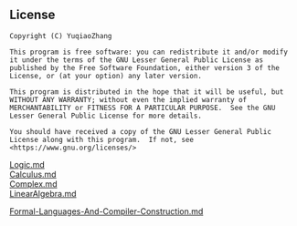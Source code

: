 ## License  
```  
Copyright (C) YuqiaoZhang

This program is free software: you can redistribute it and/or modify it under the terms of the GNU Lesser General Public License as published by the Free Software Foundation, either version 3 of the License, or (at your option) any later version.

This program is distributed in the hope that it will be useful, but WITHOUT ANY WARRANTY; without even the implied warranty of MERCHANTABILITY or FITNESS FOR A PARTICULAR PURPOSE.  See the GNU Lesser General Public License for more details.

You should have received a copy of the GNU Lesser General Public License along with this program.  If not, see <https://www.gnu.org/licenses/>
```  
   
   
[Logic.md](Logic.md)  
[Calculus.md](Calculus.md)   
[Complex.md](Complex.md)  
[LinearAlgebra.md](LinearAlgebra.md)   

[Formal-Languages-And-Compiler-Construction.md](Formal-Languages-And-Compiler-Construction.md)  